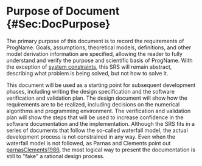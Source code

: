 # Purpose of Document {#Sec:DocPurpose}

The primary purpose of this document is to record the requirements of ProgName. Goals, assumptions, theoretical models, definitions, and other model derivation information are specified, allowing the reader to fully understand and verify the purpose and scientific basis of ProgName. With the exception of [system constraints](./SecSysConstraints.md#Sec:SysConstraints), this SRS will remain abstract, describing what problem is being solved, but not how to solve it.

This document will be used as a starting point for subsequent development phases, including writing the design specification and the software verification and validation plan. The design document will show how the requirements are to be realized, including decisions on the numerical algorithms and programming environment. The verification and validation plan will show the steps that will be used to increase confidence in the software documentation and the implementation. Although the SRS fits in a series of documents that follow the so-called waterfall model, the actual development process is not constrained in any way. Even when the waterfall model is not followed, as Parnas and Clements point out [parnasClements1986](./SecReferences.md#parnasClements1986), the most logical way to present the documentation is still to "fake" a rational design process.

